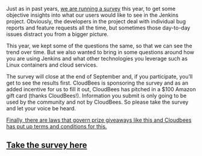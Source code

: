 Just as in past years, [we are running a survey](https://www.surveymonkey.com/s/Jenkins2015) this year, to get some objective insights into what our users would like to see in the Jenkins project. Obviously, the developers in the project deal with individual bug reports and feature requests all the time, but sometimes those day-to-day issues distract you from a bigger picture.

This year, we kept some of the questions the same, so that we can see the trend over time. But we also wanted to bring in some questions around how you are using Jenkins and what other technologies you leverage such as Linux containers and cloud services.

The survey will close at the end of September and, if you participate, you’ll get to see the results first. CloudBees is sponsoring the survey and as an added incentive for us to fill it out, CloudBees has pitched in a $100 Amazon gift card (thanks CloudBees!). Information you submit is only going to be used by the community and not by CloudBees. So please take the survey and let your voice be heard.

[Finally, there are laws that govern prize giveaways like this and Cloudbees has put up terms and conditions for this.](http://blog.cloudbees.com/2015/09/jenkins-community-survey-your-chance-to.html)

## [Take the survey here](https://www.surveymonkey.com/s/Jenkins2015)
